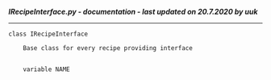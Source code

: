 ***IRecipeInterface.py - documentation - last updated on 20.7.2020 by uuk***
___

    class IRecipeInterface
        
        Base class for every recipe providing interface


        variable NAME